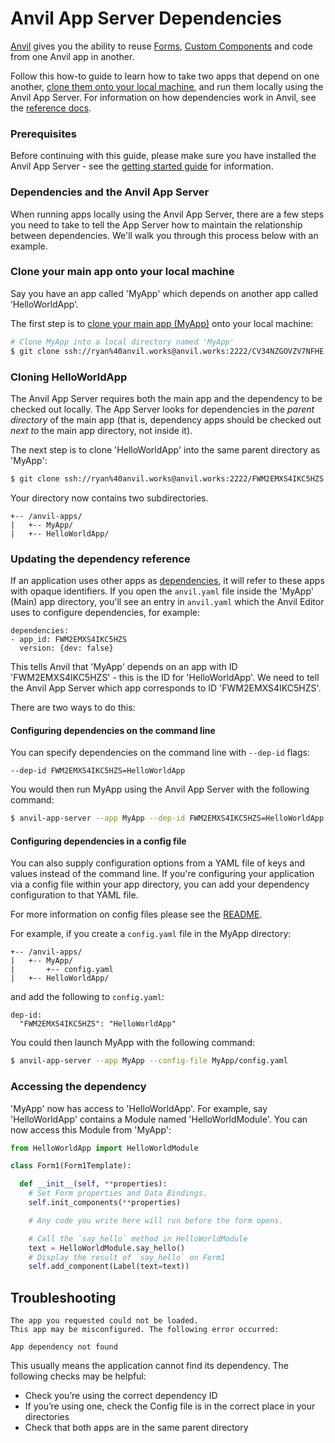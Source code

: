 # Anvil App Server Dependencies

[Anvil](https://anvil.works) gives you the ability to reuse [Forms](https://anvil.works/docs/client/components/forms), [Custom Components](https://anvil.works/docs/client/custom-components) and code from one Anvil app in another.

Follow this how-to guide to learn how to take two apps that depend on one another, [clone them onto your local machine](https://anvil.works/docs/version-control/git), and run them locally using the Anvil App Server. For information on how dependencies work in Anvil, see the [reference docs](https://anvil.works/docs/deployment/dependencies).

### Prerequisites

Before continuing with this guide, please make sure you have installed the Anvil App Server - see the [getting started guide](doc/getting-started.md) for information.

<!-- This guide is intended for use after you have set up the Anvil standalone runtime by following the [getting started guide](doc/getting-started.md) and have [cloned your app](https://anvil.works/docs/editor/cloning) to your local machine.
 -->
### Dependencies and the Anvil App Server

<!-- The App Server looks for dependencies in the _parent directory_ of the app (that is, dependency apps should be checked out _next to_ the main app directory, not inside it).

You can specify multiple dependencies on the command line with multiple `--dep-id` flags:
 -->
When running apps locally using the Anvil App Server, there are a few steps you need to take to tell the App Server how to maintain the relationship between dependencies. We'll walk you through this process below with an example. 

### Clone your main app onto your local machine

Say you have an app called 'MyApp' which depends on another app called ‘HelloWorldApp’. 

The first step is to [clone your main app (MyApp)](https://anvil.works/docs/version-control/git) onto your local machine:

```bash
# Clone MyApp into a local directory named 'MyApp'
$ git clone ssh://ryan%40anvil.works@anvil.works:2222/CV34NZGOVZV7NFHE.git MyApp
```

<!-- 'MyApp' depends on the 'HelloWorld' Module from another app called 'HelloWorldApp'. -->

### Cloning HelloWorldApp

The Anvil App Server requires both the main app and the dependency to be checked out locally. The App Server looks for dependencies in the _parent directory_ of the main app (that is, dependency apps should be checked out _next to_ the main app directory, not inside it).

The next step is to clone 'HelloWorldApp' into the same parent directory as 'MyApp':

```bash
$ git clone ssh://ryan%40anvil.works@anvil.works:2222/FWM2EMXS4IKC5HZS.git HelloWorldApp
```

Your directory now contains two subdirectories.

```
+-- /anvil-apps/
|   +-- MyApp/
|   +-- HelloWorldApp/
```

### Updating the dependency reference

If an application uses other apps as [dependencies](https://anvil.works/docs/deployment/dependencies), it will refer to these apps with opaque identifiers. If you open the `anvil.yaml` file inside the 'MyApp' (Main) app directory, you'll see an entry in `anvil.yaml` which the Anvil Editor uses to configure dependencies, for example:

```
dependencies:
- app_id: FWM2EMXS4IKC5HZS
  version: {dev: false}
```

This tells Anvil that 'MyApp' depends on an app with ID 'FWM2EMXS4IKC5HZS' - this is the ID for 'HelloWorldApp'. We need to tell the Anvil App Server which app corresponds to ID 'FWM2EMXS4IKC5HZS'.

There are two ways to do this:

#### Configuring dependencies on the command line

You can specify dependencies on the command line with `--dep-id` flags:

```
--dep-id FWM2EMXS4IKC5HZS=HelloWorldApp
```

You would then run MyApp using the Anvil App Server with the following command:

```bash
$ anvil-app-server --app MyApp --dep-id FWM2EMXS4IKC5HZS=HelloWorldApp
```

#### Configuring dependencies in a config file

You can also supply configuration options from a YAML file of keys and values instead of the command line. If you're configuring your application via a config file within your app directory, you can add your dependency configuration to that YAML file.

For more information on config files please see the [README](../README.md).

For example, if you create a `config.yaml` file in the MyApp directory:

```
+-- /anvil-apps/
|   +-- MyApp/
|       +-- config.yaml
|   +-- HelloWorldApp/
```

and add the following to `config.yaml`:

```
dep-id:
  "FWM2EMXS4IKC5HZS": "HelloWorldApp"
```

You could then launch MyApp with the following command:

```bash
$ anvil-app-server --app MyApp --config-file MyApp/config.yaml
```

### Accessing the dependency

'MyApp' now has access to 'HelloWorldApp'. For example, say 'HelloWorldApp' contains a Module named 'HelloWorldModule'. You can now access this Module from 'MyApp':

```python
from HelloWorldApp import HelloWorldModule

class Form1(Form1Template):

  def __init__(self, **properties):
    # Set Form properties and Data Bindings.
    self.init_components(**properties)

    # Any code you write here will run before the form opens.

    # Call the `say_hello` method in HelloWorldModule
    text = HelloWorldModule.say_hello()
    # Display the result of `say_hello` on Form1
    self.add_component(Label(text=text))
```

<!-- TODO: check if we need a troubleshooting section -->

## Troubleshooting

```
The app you requested could not be loaded.
This app may be misconfigured. The following error occurred:

App dependency not found
```

This usually means the application cannot find its dependency. The following checks may be helpful:
* Check you’re using the correct dependency ID
* If you’re using one, check the Config file is in the correct place in your directories
* Check that both apps are in the same parent directory
